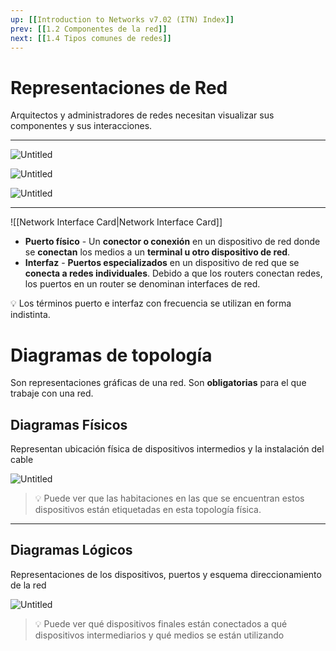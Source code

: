 ```yaml
---
up: [[Introduction to Networks v7.02 (ITN) Index]]
prev: [[1.2 Componentes de la red]]
next: [[1.4 Tipos comunes de redes]]
---
```

# Representaciones de Red

Arquitectos y administradores de redes necesitan visualizar sus componentes y sus interacciones.

---

![Untitled](Untitled%201.png)

![Untitled](Untitled%202.png)

![Untitled](Untitled%203.png)

---

![[Network Interface Card|Network Interface Card]]
- **Puerto físico** - Un **conector o conexión** en un dispositivo de red donde se **conectan** los medios a un **terminal u otro dispositivo de red**.
- **Interfaz** - **Puertos especializados** en un dispositivo de red que se **conecta a redes individuales**. Debido a que los routers conectan redes, los puertos en un router se denominan interfaces de red.

<aside>
💡 Los términos puerto e interfaz con frecuencia se utilizan en forma indistinta.

</aside>

# Diagramas de topología

Son representaciones gráficas de una red. Son **obligatorias** para el que trabaje con una red.

## Diagramas Físicos

Representan ubicación física de dispositivos intermedios y la instalación del cable

![Untitled](Untitled%204.png)

>💡 Puede ver que las habitaciones en las que se encuentran estos dispositivos están etiquetadas en esta topología física.

---
## Diagramas Lógicos

Representaciones de los dispositivos, puertos y esquema direccionamiento de la red

![Untitled](Untitled%205.png)

>💡 Puede ver qué dispositivos finales están conectados a qué dispositivos intermediarios y qué medios se están utilizando
